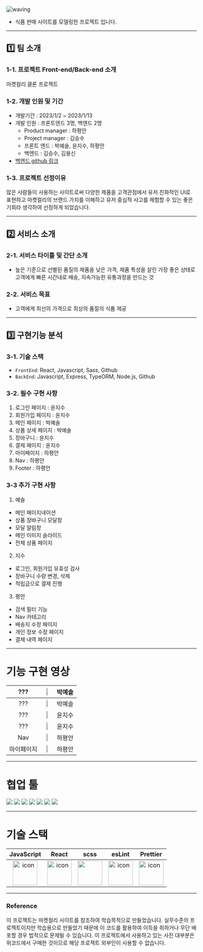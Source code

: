 ![waving](https://capsule-render.vercel.app/api?type=waving&height=200&fontAlignY=40&text=MarketGGOGI&color=gradient)

- 식품 판매 사이트를 모델링한 프로젝트 입니다.

---

## 1️⃣ 팀 소개

### 1-1. 프로젝트 Front-end/Back-end 소개

마켓컬리 클론 프로젝트

### 1-2. 개발 인원 및 기간

- 개발기간 : 2023/1/2 ~ 2023/1/13
- 개발 인원 : 프론트엔드 3명, 백엔드 2명
  - Product manager : 하평안
  - Project manager : 김승수  
  - 프론트 엔드 : 박예솔, 윤지수, 하평안
  - 백엔드 : 김승수, 김용신
- [백엔드 github 링크](https://github.com/wecode-bootcamp-korea/41-1st-GGogi-backend)

### 1-3. 프로젝트 선정이유

많은 사람들이 사용하는 사이트로써 다양한 제품을 고객관점에서 유저 친화적인 UI로 표현하고 마켓컬리의 브랜드 가치를 이해하고 유저 중심적 사고를 체험할 수 있는 좋은 기회라 생각하여 선정하게 되었습니다.

---

## 2️⃣ 서비스 소개

### 2-1. 서비스 타이틀 및 간단 소개

- 높은 기준으로 선별된 품질의 제품을 낮은 가격, 제품 특성을 살린 가장 좋은 상태로 고객에게 빠른 시간내로 배송, 지속가능한 유통과정을 만드는 것

### 2-2. 서비스 목표

- 고객에게 최선의 가격으로 최상의 품질의 식품 제공

---

## 3️⃣ 구현기능 분석

### 3-1. 기술 스택

- `FrontEnd`: React, Javascript, Sass, Github
- `BackEnd`: Javascript, Express, TypeORM, Node.js, Github

### 3-2. 필수 구현 사항

1. 로그인 페이지 : 윤지수
2. 회원가입 페이지 : 윤지수
3. 메인 페이지 : 박예솔
4. 상품 상세 페이지 : 박예솔
5. 장바구니 : 윤지수
6. 결제 페이지 : 윤지수
7. 마이페이지 : 하평안
8. Nav : 하평안
9. Footer : 하평안

### 3-3 추가 구현 사항

1. 예솔
- 메인 페이지네이션
- 상품 장바구니 모달창
- 모달 알림창
- 메인 이미지 슬라이드
- 전체 상품 페이지

2. 지수
- 로그인, 회원가입 유효성 검사
- 장바구니 수량 변경, 삭제
- 적립금으로 결제 진행
 
3. 평안
- 검색 필터 기능
- Nav 카테고리
- 배송지 수정 페이지
- 개인 정보 수정 페이지
- 결제 내역 페이지

---
# 기능 구현 영상

| ??? | <img width=50% src=https://gif> | 박예솔 |
| :--: | :--: | :--: |
| ??? | <img width=50% src=https://gif> | 박예솔 |
| ??? | <img width=50% src=https://gif> | 윤지수 |
| ??? | <img width=50% src=https://gif> | 윤지수 |
| Nav | <img width=50% src=https://gif> | 하평안 |
| 마이페이지 | <img width=50% src=gif> | 하평안 |


---
# 협업 툴

<div>
<img src="https://img.shields.io/badge/Git-F05032?style=flat&logo=Git&logoColor=white"/>
<img src="https://img.shields.io/badge/GitHub-181717?style=flat&logo=GitHub&logoColor=white"/>
<img src="https://img.shields.io/badge/Slack-4A154B?style=flat&logo=Slack&logoColor=white"/>
<img src="https://img.shields.io/badge/Trello-0052CC?style=flat&logo=Trello&logoColor=white"/>
<img src="https://img.shields.io/badge/Notion-000000?style=flat&logo=Notion&logoColor=white"/>
<img src="https://img.shields.io/badge/Figma-F24E1E?style=flat&logo=Figma&logoColor=white"/>
<img src="https://img.shields.io/badge/VSCode-007ACC?style=flat&logo=Visual Studio Code&logoColor=white"/>
</div>

---
# 기술 스택

|JavaScript|React|scss|esLint|Prettier|
| :--: | :--: | :--: | :--: | :--: |
| <img src="https://techstack-generator.vercel.app/js-icon.svg" alt="icon" width="65" height="65" /> | <img src="https://techstack-generator.vercel.app/react-icon.svg" alt="icon" width="65" height="65" /> | <img src="https://techstack-generator.vercel.app/sass-icon.svg" width="65" height="65" /></div> | <img src="https://techstack-generator.vercel.app/eslint-icon.svg" alt="icon" width="65" height="65" /> | <img src="https://techstack-generator.vercel.app/prettier-icon.svg" alt="icon" width="65" height="65" /> |

---
### Reference

이 프로젝트는 마켓컬리 사이트를 참조하여 학습목적으로 만들었습니다.
실무수준의 프로젝트이지만 학습용으로 만들었기 때문에 이 코드를 활용하여 이득을 취하거나 무단 배포할 경우 법적으로 문제될 수 있습니다.
이 프로젝트에서 사용하고 있는 사진 대부분은 위코드에서 구매한 것이므로 해당 프로젝트 외부인이 사용할 수 없습니다.
